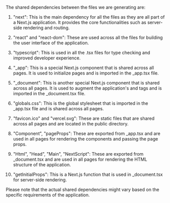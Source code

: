 The shared dependencies between the files we are generating are:

1. "next": This is the main dependency for all the files as they are all part of a Next.js application. It provides the core functionalities such as server-side rendering and routing.

2. "react" and "react-dom": These are used across all the files for building the user interface of the application.

3. "typescript": This is used in all the .tsx files for type checking and improved developer experience.

4. "_app": This is a special Next.js component that is shared across all pages. It is used to initialize pages and is imported in the _app.tsx file.

5. "_document": This is another special Next.js component that is shared across all pages. It is used to augment the application's <html> and <body> tags and is imported in the _document.tsx file.

6. "globals.css": This is the global stylesheet that is imported in the _app.tsx file and is shared across all pages.

7. "favicon.ico" and "vercel.svg": These are static files that are shared across all pages and are located in the public directory.

8. "Component", "pageProps": These are exported from _app.tsx and are used in all pages for rendering the components and passing the page props.

9. "Html", "Head", "Main", "NextScript": These are exported from _document.tsx and are used in all pages for rendering the HTML structure of the application.

10. "getInitialProps": This is a Next.js function that is used in _document.tsx for server-side rendering.

Please note that the actual shared dependencies might vary based on the specific requirements of the application.